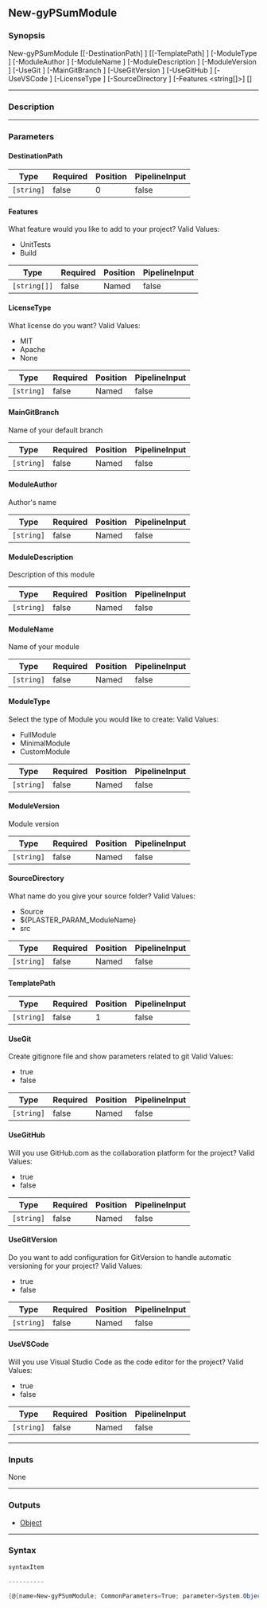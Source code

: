 New-gyPSumModule
----------------

### Synopsis

New-gyPSumModule [[-DestinationPath] <string>] [[-TemplatePath] <string>] [-ModuleType <string>] [-ModuleAuthor <string>] [-ModuleName <string>] [-ModuleDescription <string>] [-ModuleVersion <string>] [-UseGit <string>] [-MainGitBranch <string>] [-UseGitVersion <string>] [-UseGitHub <string>] [-UseVSCode <string>] [-LicenseType <string>] [-SourceDirectory <string>] [-Features <string[]>] [<CommonParameters>]

---

### Description

---

### Parameters
#### **DestinationPath**

|Type      |Required|Position|PipelineInput|
|----------|--------|--------|-------------|
|`[string]`|false   |0       |false        |

#### **Features**
What feature would you like to add to your project?
Valid Values:

* UnitTests
* Build

|Type        |Required|Position|PipelineInput|
|------------|--------|--------|-------------|
|`[string[]]`|false   |Named   |false        |

#### **LicenseType**
What license do you want?
Valid Values:

* MIT
* Apache
* None

|Type      |Required|Position|PipelineInput|
|----------|--------|--------|-------------|
|`[string]`|false   |Named   |false        |

#### **MainGitBranch**
Name of your default branch

|Type      |Required|Position|PipelineInput|
|----------|--------|--------|-------------|
|`[string]`|false   |Named   |false        |

#### **ModuleAuthor**
Author's name

|Type      |Required|Position|PipelineInput|
|----------|--------|--------|-------------|
|`[string]`|false   |Named   |false        |

#### **ModuleDescription**
Description of this module

|Type      |Required|Position|PipelineInput|
|----------|--------|--------|-------------|
|`[string]`|false   |Named   |false        |

#### **ModuleName**
Name of your module

|Type      |Required|Position|PipelineInput|
|----------|--------|--------|-------------|
|`[string]`|false   |Named   |false        |

#### **ModuleType**
Select the type of Module you would like to create:
Valid Values:

* FullModule
* MinimalModule
* CustomModule

|Type      |Required|Position|PipelineInput|
|----------|--------|--------|-------------|
|`[string]`|false   |Named   |false        |

#### **ModuleVersion**
Module version

|Type      |Required|Position|PipelineInput|
|----------|--------|--------|-------------|
|`[string]`|false   |Named   |false        |

#### **SourceDirectory**
What name do you give your source folder?
Valid Values:

* Source
* ${PLASTER_PARAM_ModuleName}
* src

|Type      |Required|Position|PipelineInput|
|----------|--------|--------|-------------|
|`[string]`|false   |Named   |false        |

#### **TemplatePath**

|Type      |Required|Position|PipelineInput|
|----------|--------|--------|-------------|
|`[string]`|false   |1       |false        |

#### **UseGit**
Create gitignore file and show parameters related to git
Valid Values:

* true
* false

|Type      |Required|Position|PipelineInput|
|----------|--------|--------|-------------|
|`[string]`|false   |Named   |false        |

#### **UseGitHub**
Will you use GitHub.com as the collaboration platform for the project?
Valid Values:

* true
* false

|Type      |Required|Position|PipelineInput|
|----------|--------|--------|-------------|
|`[string]`|false   |Named   |false        |

#### **UseGitVersion**
Do you want to add configuration for GitVersion to handle automatic versioning for your project?
Valid Values:

* true
* false

|Type      |Required|Position|PipelineInput|
|----------|--------|--------|-------------|
|`[string]`|false   |Named   |false        |

#### **UseVSCode**
Will you use Visual Studio Code as the code editor for the project?
Valid Values:

* true
* false

|Type      |Required|Position|PipelineInput|
|----------|--------|--------|-------------|
|`[string]`|false   |Named   |false        |

---

### Inputs
None

---

### Outputs
* [Object](https://learn.microsoft.com/en-us/dotnet/api/System.Object)

---

### Syntax
```PowerShell
syntaxItem
```
```PowerShell
----------
```
```PowerShell
{@{name=New-gyPSumModule; CommonParameters=True; parameter=System.Object[]}}
```
